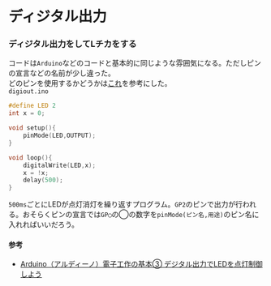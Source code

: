 # ディジタル出力

### ディジタル出力をしてLチカをする  
コードは`Arduino`などのコードと基本的に同じような雰囲気になる。ただしピンの宣言などの名前が少し違った。  
どのピンを使用するかどうかは[これ](https://akizukidenshi.com/goodsaffix/Pico-R3-A4-Pinout.pdf)を参考にした。  
`digiout.ino`  
```c
#define LED 2
int x = 0;

void setup(){
    pinMode(LED,OUTPUT);
}

void loop(){
    digitalWrite(LED,x);
    x = !x;
    delay(500);
}
```  
`500ms`ごとにLEDが点灯消灯を繰り返すプログラム。`GP2`のピンで出力が行われる。おそらくピンの宣言では`GP◯`の◯の数字を`pinMode(ピン名,用途)`のピン名に入れればいいだろう。  

#### 参考
* [Arduino（アルディーノ）電子工作の基本③ デジタル出力でLEDを点灯制御しよう](https://deviceplus.jp/arduino/arduino_f03/)  